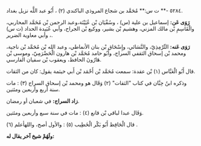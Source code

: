 ٥٢٨٤ -** ت س:** مُحَمَّد بن شجاع المروذي الباكندي (٢) ، أَبُو عبد اللَّه نزيل بغداد.

**رَوَى عَن:** إسماعيل بن علية (س) ، وسُفْيَان بْن عُيَيْنَة،وعبد الرحمن بْن مُحَمَّد المحاربي، والْقَاسِمِ بْن مالك المزني، وهشيم بْن بشير، ووكيع بْن الجراح، وأبي عُبَيدة الحداد (ت س) ، وأبي معاوية الضرير.

**رَوَى عَنه:** التِّرْمِذِيّ، والنَّسَائي، وإِسْحَاق بْن بنان الأنماطي، وعبد الله بْن مُحَمَّد بْن ناجية، ومحمد بْن إسحاق الثقفي السراج، وأَبُو حامد مُحَمَّد بْن هارون الْحَضْرَمِيّ، وموسى بْن هَارُونَ الحافظ، ويعقوب بْن سفيان الفارسي.

قال أَبُو الْعَبَّاس (١) بْن عقدة: سمعت مُحَمَّد بْن أَحْمَد بْن أَبي خيثمة يقول: كان من الثقات.

وذكره ابنُ حِبَّان في كتاب "الثقات" (٢) وَقَال هو ومحمد بْن إسحاق السراج (٣) : مات سنة أربع وأربعين ومئتين.

**زاد السراج:** في شعبان أو رمضان.

وَقَال عبدا لباقي بْن قانع (٤) : مات في سنة سبع وأربعين ومئتين.

قال الْحَافِظ أَبُو بَكْر الْخَطِيب (٥) : والأول أصح، واللهأعلم (٦) .

**ولَهُمْ شيخ آخر يقال له:**